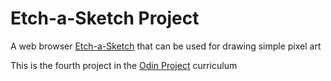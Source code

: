 # Etch-a-Sketch Project
A web browser [Etch-a-Sketch](https://en.wikipedia.org/wiki/Etch_A_Sketch) that can be used for drawing simple pixel art

This is the fourth project in the [Odin Project](https://www.theodinproject.com/dashboard) curriculum

